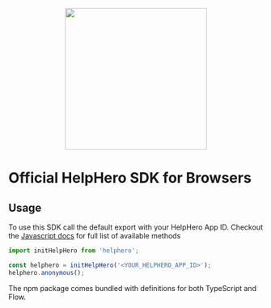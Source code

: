 <p align="center">
  <a href="https://helphero.co" target="_blank" align="center">
    <img src="https://sandbox.helphero.co/images/logo-github3.png" width="280">
  </a>
  <br />
</p>

# Official HelpHero SDK for Browsers

## Usage

To use this SDK call the default export with your HelpHero App ID.
Checkout the [Javascript docs](https://helphero.co/docs/javascript/) for full list of available methods 

```javascript
import initHelpHero from 'helphero';

const helphero = initHelpHero('<YOUR_HELPHERO_APP_ID>');
helphero.anonymous();
```

The npm package comes bundled with definitions for both TypeScript and Flow.
